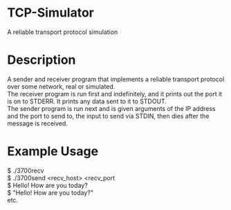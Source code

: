 # TCP-Simulator
A reliable transport protocol simulation
# Description
A sender and receiver program that implements a reliable transport protocol over some network, real or simulated. <br>
The receiver program is run first and indefinitely, and it prints out the port it is on to STDERR. It prints any data sent to it to STDOUT. <br>
The sender program is run next and is given arguments of the IP address and the port to send to, the input to send via STDIN, then dies after the message is received.
# Example Usage
$ ./3700recv <br>
$ ./3700send <recv_host> <recv_port <br>
$ Hello! How are you today? <br>
$ "Hello! How are you today?" <br>
etc.
